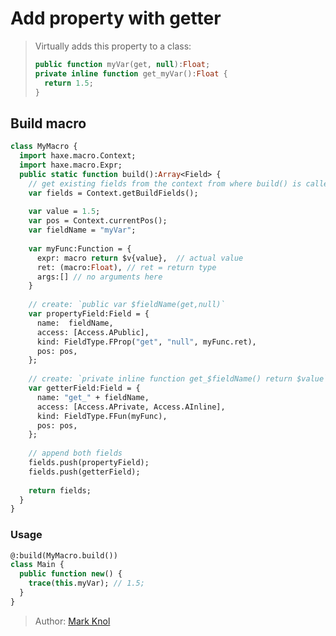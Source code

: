 [tags]: / "build-macro,building-fields"

# Add property with getter

> Virtually adds this property to a class:
> ```haxe
> public function myVar(get, null):Float;
> private inline function get_myVar():Float {
> 	return 1.5;
> }
> ```

## Build macro

```haxe
class MyMacro {
  import haxe.macro.Context;
  import haxe.macro.Expr;
  public static function build():Array<Field> {
    // get existing fields from the context from where build() is called
    var fields = Context.getBuildFields();
    
    var value = 1.5;
    var pos = Context.currentPos();
    var fieldName = "myVar";
    
    var myFunc:Function = { 
      expr: macro return $v{value},  // actual value
      ret: (macro:Float), // ret = return type
      args:[] // no arguments here
    }
    
    // create: `public var $fieldName(get,null)`
    var propertyField:Field = {
      name:  fieldName,
      access: [Access.APublic],
      kind: FieldType.FProp("get", "null", myFunc.ret), 
      pos: pos,
    };
    
    // create: `private inline function get_$fieldName() return $value`
    var getterField:Field = {
      name: "get_" + fieldName,
      access: [Access.APrivate, Access.AInline],
      kind: FieldType.FFun(myFunc),
      pos: pos,
    };
    
    // append both fields
    fields.push(propertyField);
    fields.push(getterField);
    
    return fields;
  }
}
```

### Usage 

```haxe
@:build(MyMacro.build())
class Main {
  public function new() {
    trace(this.myVar); // 1.5;
  }
}
```

> Author: [Mark Knol](http://github.com/markknol)
